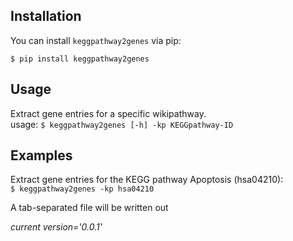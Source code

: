 
## Installation

You can install `keggpathway2genes` via pip:

`$ pip install keggpathway2genes`

## Usage
Extract gene entries for a specific wikipathway.
<br>usage: `$ keggpathway2genes [-h] -kp KEGGpathway-ID`</br>

## Examples
Extract gene entries for the KEGG pathway Apoptosis (hsa04210):
<br>`$ keggpathway2genes -kp hsa04210`</br>

A tab-separated file will be written out

<i>current version='0.0.1'</i>


